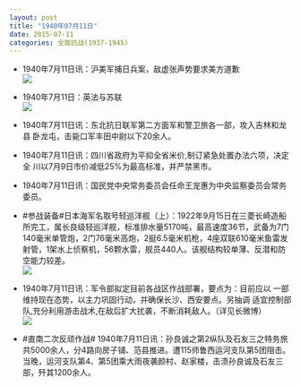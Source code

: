 ```yaml
---
layout: post
title: "1940年07月11日"
date: 2015-07-11
categories: 全面抗战(1937-1945)
---
```


<meta name="referrer" content="no-referrer" />

- 1940年7月11日讯：沪美军捕日兵案，敌虚张声势要求美方道歉 <br/><img src="https://ww4.sinaimg.cn/large/aca367d8jw1etz4ukkctzj20qf0cgn09.jpg" />

- 1940年7月11日：英法与苏联 <br/><img src="https://ww2.sinaimg.cn/large/aca367d8jw1etz347j2rvj211m0hk0zq.jpg" />

- 1940年7月11日讯：东北抗日联军第二方面军和警卫旅各一部，攻入吉林和龙县 卧龙屯，击毙口军丰田中尉以下20余人。 

- 1940年7月11日讯：四川省政府为平抑全省米价,制订紧急处置办法六项，决定全 川以7月9日市价减低25%为最高标准，并严禁黑市。 

- 1940年7月11日讯：国民党中央常务委员会任命王宠惠为中央监察委员会常务 委员。 

- #参战装备#日本海军名取号轻巡洋舰（上）：1922年9月15日在三菱长崎造船所完工，属长良级轻巡洋舰，标准排水量5170吨，最高速度36节，武备为7门140毫米单管炮，2门76毫米高炮，2挺6.5毫米机枪，4座双联610毫米鱼雷发射管，1架水上侦察机，56颗水雷，舰员440人。该舰结构较单薄、反潜和防空能力较差。 <br/><img src="https://ww2.sinaimg.cn/large/aca367d8jw1etylrh080xj20jq0963zr.jpg" />

- 1940年7月11日讯：军令部拟定目前各战区作战部署，要点为：目前应以 一部维持现在态势，以主力巩固行动，并确保长沙、西安要点。另抽调 适宜控制部队,充分利用游击战术,在敌后扩大扰袭，不断消耗敌人。（详见长微博） <br/><img src="https://ww4.sinaimg.cn/large/aca367d8jw1etyk1df2abj20c80cwmyx.jpg" />

- #直南二次反顽作战# 1940年7月11日讯：孙良诚之第2纵队及石友三之特务旅共5000余人，分4路向房子铺、范县推进。遭115师鲁西运河支队第5团阻击。当晚，运河支队第4、第5团乘大雨夜袭颜村、赵家楼，击溃孙良诚及石友三部，歼其1200余人。 

